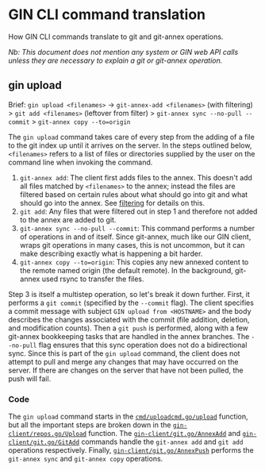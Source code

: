 # GIN CLI command translation

How GIN CLI commands translate to git and git-annex operations.

*Nb: This document does not mention any system or GIN web API calls unless they are necessary to explain a git or git-annex operation.*

## gin upload

Brief: `gin upload <filenames>` → `git-annex-add <filenames>` (with filtering) > `git add <filenames>` (leftover from filter) > `git-annex sync --no-pull --commit` > `git-annex copy --to=origin`

The `gin upload` command takes care of every step from the adding of a file to the git index up until it arrives on the server.
In the steps outlined below, `<filenames>` refers to a list of files or directories supplied by the user on the command line when invoking the command.


1. `git-annex add`: The client first adds files to the annex. This doesn't add all files matched by `<filenames>` to the annex; instead the files are filtered based on certain rules about what should go into git and what should go into the annex. See [filtering](filtering.md) for details on this.
2. `git add`: Any files that were filtered out in step 1 and therefore not added to the annex are added to git.
3. `git-annex sync --no-pull --commit`: This command performs a number of operations in and of itself. Since git-annex, much like our GIN client, wraps git operations in many cases, this is not uncommon, but it can make describing exactly what is happening a bit harder.
4. `git-annex copy --to=origin`: This copies any new annexed content to the remote named origin (the default remote). In the background, git-annex used rsync to transfer the files.

Step 3 is itself a multistep operation, so let's break it down further. First, it performs a `git commit` (specified by the `--commit` flag). The client specifies a commit message with subject `GIN upload from <HOSTNAME>` and the body describes the changes associated with the commit (file addition, deletion, and modification counts).
Then a `git push` is performed, along with a few git-annex bookkeeping tasks that are handled in the annex branches.
The `--no-pull` flag ensures that this sync operation does not do a bidirectional sync. Since this is part of the `gin upload` command, the client does not attempt to pull and merge any changes that may have occurred on the server.
If there are changes on the server that have not been pulled, the push will fail.

### Code

The `gin upload` command starts in the [`cmd/uploadcmd.go/upload`][uploadcmd.go] function, but all the important steps are broken down in the [`gin-client/repos.go/Upload`][repos.go] function.
The [`gin-client/git.go/AnnexAdd`][git.go] and [`gin-client/git.go/GitAdd`][git.go] commands handle the `git-annex add` and `git add` operations respectively.
Finally, [`gin-client/git.go/AnnexPush`][git.go] performs the `git-annex sync` and `git-annex copy` operations.

[uploadcmd.go]: ../cmd/uploadcmd.go
[repos.go]: ../gin-client/repos.go
[git.go]: ../gin-client/git.go

